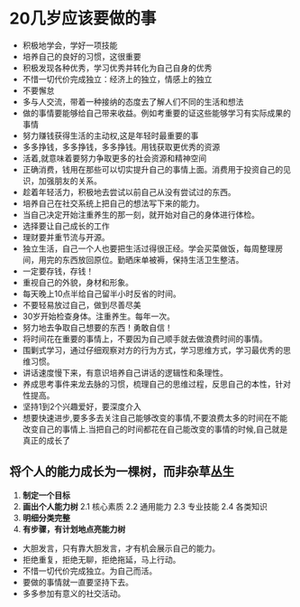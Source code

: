 # 20几岁应该要做的事

- 积极地学会，学好一项技能
- 培养自己的良好的习惯，这很重要
- 积极发现各种优秀，学习优秀并转化为自己自身的优秀
- 不惜一切代价完成独立：经济上的独立，情感上的独立
- 不要懈怠
- 多与人交流，带着一种接纳的态度去了解人们不同的生活和想法
- 做的事情要能够给自己带来收益。例如考重要的证这些能够学习有实际成果的事情
- 努力赚钱获得生活的主动权,这是年轻时最重要的事
- 多多挣钱，多多挣钱，多多挣钱。用钱获取更优秀的资源
- 活着,就意味着要努力争取更多的社会资源和精神空间
- 正确消费，钱用在那些可以切实提升自己的事情上面。消费用于投资自己的见识，加强朋友的关系。
- 趁着年轻活力，积极地去尝试以前自己从没有尝试过的东西。
- 培养自己在社交系统上把自己的想法写下来的能力。
- 当自己决定开始注重养生的那一刻，就开始对自己的身体进行体检。
- 选择要让自己成长的工作
- 理财要并重节流与开源。
- 独立生活，自己一个人也要把生活过得很正经。学会买菜做饭，每周整理房间，用完的东西放回原位。勤晒床单被褥，保持生活卫生整洁。
- 一定要存钱，存钱！
- 重视自己的外貌，身材和形象。
- 每天晚上10点半给自己留半小时反省的时间。
- 不要轻易放过自己，做到尽善尽美
- 30岁开始检查身体。注重养生。每年一次。
- 努力地去争取自己想要的东西！勇敢自信！
- 将时间花在重要的事情上，不要因为自己顺手就去做浪费时间的事情。
- 围剿式学习，通过仔细观察对方的行为方式，学习思维方式，学习最优秀的思维习惯。
- 讲话速度慢下来，有意识培养自己讲话的逻辑性和条理性。
- 养成思考事件来龙去脉的习惯，梳理自己的思维过程，反思自己的本性，针对性提高。
- 坚持1到2个兴趣爱好，要深度介入
- 想要快速进步,要多多去关注自己能够改变的事情,不要浪费太多的时间在不能改变自己的事情上.当把自己的时间都花在自己能改变的事情的时候,自己就是真正的成长了

## 将个人的能力成长为一棵树，而非杂草丛生

1. **制定一个目标**
2. **画出个人能力树**
  2.1 核心素质
  2.2 通用能力
  2.3 专业技能
  2.4 各类知识
3. **明细分类完整**
4. **有步骤，有计划地点亮能力树**

- 大胆发言，只有靠大胆发言，才有机会展示自己的能力。
- 拒绝重复，拒绝无聊，拒绝拖延，马上行动。
- 不惜一切代价完成独立。为自己而活。
- 要做的事情就一直要坚持下去。
- 多多参加有意义的社交活动。
